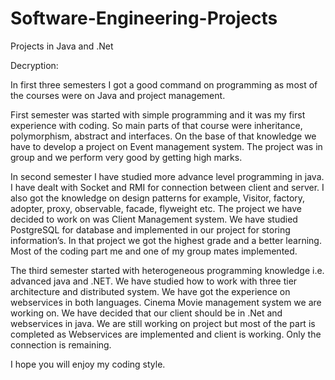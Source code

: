 # Software-Engineering-Projects
Projects in Java and .Net

Decryption:

In first three semesters I got a good command on programming as most of the courses were on Java and project management.

First semester was started with simple programming and it was my first experience with coding. So main parts of that course were inheritance, polymorphism, abstract and interfaces. On the base of that knowledge we have to develop a project on Event management system. The project was in group and we perform very good by getting high marks. 

In second semester I have studied more advance level programming in java. I have dealt with Socket and RMI for connection between client and server. I also got the knowledge on design patterns for example, Visitor, factory, adopter, proxy, observable, facade, flyweight etc. The project we have decided to work on was Client Management system. We have studied PostgreSQL for database and implemented in our project for storing information’s. In that project we got the highest grade and a better learning. Most of the coding part me and one of my group mates implemented. 

The third semester started with heterogeneous programming knowledge i.e. advanced java and .NET. We have studied how to work with three tier architecture and distributed system. We have got the experience on webservices in both languages. Cinema Movie management system we are working on. We have decided that our client should be in .Net and webservices in java. We are still working on project but most of the part is completed as Webservices are implemented and client is working. Only the connection is remaining. 

I hope you will enjoy my coding style.

